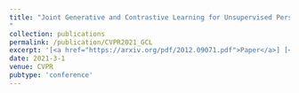 ```yaml
---
title: "Joint Generative and Contrastive Learning for Unsupervised Person Re-identification
"
collection: publications
permalink: /publication/CVPR2021_GCL
excerpt: '[<a href="https://arxiv.org/pdf/2012.09071.pdf">Paper</a>] [<a href="https://github.com/chenhao2345/GCL">Code</a>] [<a href="https://drive.google.com/file/d/1VCL3loaR3H_d_oel-XCsuKt78pXy06hQ/view?usp=sharing">Video</a>] [<a href="https://drive.google.com/file/d/1p_MnLEf0ZwGEAIYdtfeU1RPpnvawyk3S/view?usp=sharing">Poster</a>]'
date: 2021-3-1
venue: CVPR
pubtype: 'conference'
---
```

